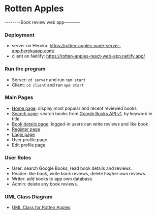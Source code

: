 # Rotten Apples 
--------Book review web app--------

### Deployment
- server on Heroku: https://rotten-apples-node-server-app.herokuapp.com/
- client on Netlify: https://rotten-apples-react-web-app.netlify.app/

### Run the program
- Server: `cd server` and run `npm start`
- Client: `cd client` and run `npm start`

### Main Pages
- [Home page](https://rotten-apples-react-web-app.netlify.app/): display most popular and recent reviewed books
- [Search page](https://rotten-apples-react-web-app.netlify.app/search): search books from [Google Books API v1](https://developers.google.com/books/docs/overview#books_api_v1), by keyword in title
- [Book details page](https://rotten-apples-react-web-app.netlify.app/book/6392ff24d02fe9c8cb2f28eb): logged-in users can write reviews and like book
- [Register page](https://rotten-apples-react-web-app.netlify.app/register)
- [Login page](https://rotten-apples-react-web-app.netlify.app/login)
- User profile page
- Edit profile page

### User Roles
- User: search Google Books, read book details and reviews. 
- Reader: like book, write book reviews, delete his/her own reviews.
- Writer: add books to app own database.
- Admin: delete any book reviews.

### UML Class Diagram
- [UML Class for Rotten Apples](https://lucid.app/lucidchart/26f5a064-924e-4875-af93-f73b2b875baa/edit?view_items=6aya1aSV1m~M&invitationId=inv_5ccc50ea-0f4e-4e97-9a4c-1e93a29dd25c)

